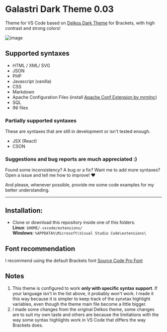 # Galastri Dark Theme 0.03
Theme for VS Code based on [Delkos Dark Theme](https://github.com/David5i6/Brackets-Delkos-Dark-Theme) for Brackets, with high contrast and strong colors!

![image](https://user-images.githubusercontent.com/49572917/113118009-68fecf00-91e5-11eb-86cd-a3bbfc3030eb.png)

## Supported syntaxes
- HTML / XML/ SVG
- JSON
- PHP
- Javascript (vanilla)
- CSS
- Markdown
- Apache Configuration Files (install [Apache Conf Extension by mrmlnc](https://marketplace.visualstudio.com/items?itemName=mrmlnc.vscode-apache))
- SQL
- INI files

### Partially supported syntaxes
These are syntaxes that are still in development or isn't tested enough.
- JSX (React)
- CSON

### Suggestions and bug reports are much appreciated :)
Found some inconsistency? A bug or a fix? Want me to add more syntaxes? Open a issue and tell me how to improve! ❤

And please, whenever possible, provide me some code examples for my better understanding.

---

## Installation:
- Clone or download this repository inside one of this folders:<br>
  **Linux**: `$HOME/.vscode/extensions/`<br>
  **Windows**: `%APPDATA%\Microsoft\Visual Studio Code\extensions\`

## Font recommendation
I recommend using the default Brackets font [Source Code Pro Font](https://github.com/adobe-fonts/source-code-pro)

## Notes
1. This theme is configured to work **only with specific syntax support**. If your language isn't in the list above, it probably won't work. I made it this way because it is simpler to keep track of the synxtax highlight variables, even though the theme main file become a little bigger.
2. I made some changes from the original Delkos theme, some changes are to suit my own taste and others are because the limitations with the way some syntax highlights work in VS Code that differs the way Brackets does.
